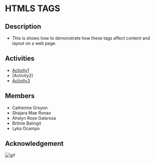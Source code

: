 # HTMLS TAGS

## Description
- This is shows how to demonstrate how these tags affect content and layout on a web page.
## Activities
* [Activity1](https://github.com/Britniebalingit/LaboratoryActivity1/blob/main/index.html)
* [Activity2]
* [Activity3](https://github.com/Britniebalingit/LaboratoryActivity1/blob/main/activity-3.html)
## Members
* Catherine Groyon
* Shajara Mae Ronao
* Ahslyn Rose Galarosa
* Britnie Balingit
* Lyka Ocampo
## Acknowledgement
![gif](https://gifdb.com/images/high/you-are-the-princess-animated-text-pink-tiara-rp4d1havt3s3uroi.webp)

